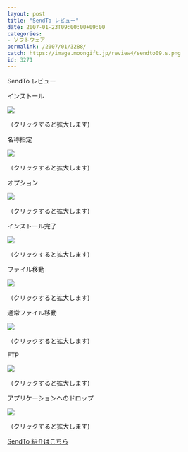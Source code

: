 ```yaml
---
layout: post
title: "SendTo レビュー"
date: 2007-01-23T09:00:00+09:00
categories:
- ソフトウェア
permalink: /2007/01/3288/
catch: https://image.moongift.jp/review4/sendto09.s.png
id: 3271
---
```

SendTo レビュー  
<!--more-->

インストール

  

[![](https://image.moongift.jp/review4/sendto05.s.png)](https://image.moongift.jp/review4/sendto05.png)  
  
（クリックすると拡大します)

  

名称指定

  

[![](https://image.moongift.jp/review4/sendto06.s.png)](https://image.moongift.jp/review4/sendto06.png)  
  
（クリックすると拡大します)

  

オプション

  

[![](https://image.moongift.jp/review4/sendto07.s.png)](https://image.moongift.jp/review4/sendto07.png)  
  
（クリックすると拡大します)

  

インストール完了

  

[![](https://image.moongift.jp/review4/sendto08.s.png)](https://image.moongift.jp/review4/sendto08.png)  
  
（クリックすると拡大します)

  

ファイル移動

  

[![](https://image.moongift.jp/review4/sendto09.s.png)](https://image.moongift.jp/review4/sendto09.png)  
  
（クリックすると拡大します)

  

通常ファイル移動

  

[![](https://image.moongift.jp/review4/sendto10.s.png)](https://image.moongift.jp/review4/sendto10.png)  
  
（クリックすると拡大します)

  

FTP

  

[![](https://image.moongift.jp/review4/sendto11.s.png)](https://image.moongift.jp/review4/sendto11.png)  
  
（クリックすると拡大します)

  

アプリケーションへのドロップ

  

[![](https://image.moongift.jp/review4/sendto12.s.png)](https://image.moongift.jp/review4/sendto12.png)  
  
（クリックすると拡大します)

  

[SendTo 紹介はこちら](http://oss.moongift.jp/intro/i-3285.html)

